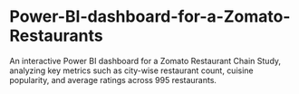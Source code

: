 # Power-BI-dashboard-for-a-Zomato-Restaurants
An interactive Power BI dashboard for a Zomato Restaurant Chain Study, analyzing key metrics such as city-wise restaurant count, cuisine popularity, and average ratings across 995 restaurants.
